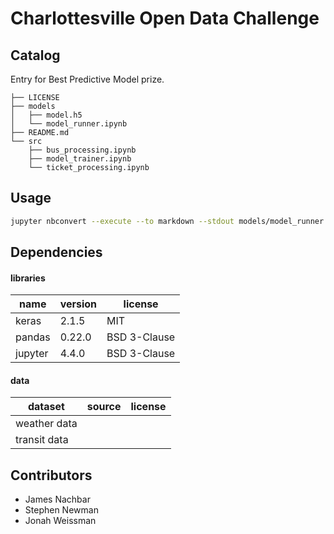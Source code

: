 # Charlottesville Open Data Challenge

## Catalog
Entry for Best Predictive Model prize.

```
├── LICENSE
├── models
│   ├── model.h5
│   └── model_runner.ipynb
├── README.md
└── src
    ├── bus_processing.ipynb
    ├── model_trainer.ipynb
    └── ticket_processing.ipynb
```
## Usage
```bash
jupyter nbconvert --execute --to markdown --stdout models/model_runner.ipynb
```

## Dependencies
#### libraries
|     name     | version |    license   |
| ------------ | ------- | ------------ |
| keras        | 2.1.5   |     MIT      |
| pandas       | 0.22.0  | BSD 3-Clause |
| jupyter      | 4.4.0   | BSD 3-Clause |
#### data
| dataset      | source  | license      |
| ------------ | ------- | ------------ |
| weather data |         |              |
| transit data |         |              |

## Contributors
* James Nachbar
* Stephen Newman
* Jonah Weissman
